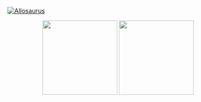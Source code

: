 [![Allosaurus](songoku-1.gif)]()
<p align="center">
<img height="170" src="https://github-readme-stats.vercel.app/api?username=sinh-tran-ts&show_icons=true&theme=omni&count_private=true&include_all_commits=true" />
<img height="170" src="https://github-readme-stats.vercel.app/api/top-langs/?username=sinh-tran-ts&layout=compact&theme=omni" />
</p>
